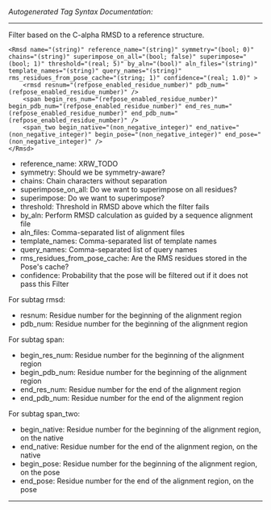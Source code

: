 _Autogenerated Tag Syntax Documentation:_

---
Filter based on the C-alpha RMSD to a reference structure.

```
<Rmsd name="(string)" reference_name="(string)" symmetry="(bool; 0)" chains="(string)" superimpose_on_all="(bool; false)" superimpose="(bool; 1)" threshold="(real; 5)" by_aln="(bool)" aln_files="(string)" template_names="(string)" query_names="(string)" rms_residues_from_pose_cache="(string; 1)" confidence="(real; 1.0)" >
    <rmsd resnum="(refpose_enabled_residue_number)" pdb_num="(refpose_enabled_residue_number)" />
    <span begin_res_num="(refpose_enabled_residue_number)" begin_pdb_num="(refpose_enabled_residue_number)" end_res_num="(refpose_enabled_residue_number)" end_pdb_num="(refpose_enabled_residue_number)" />
    <span_two begin_native="(non_negative_integer)" end_native="(non_negative_integer)" begin_pose="(non_negative_integer)" end_pose="(non_negative_integer)" />
</Rmsd>
```

-   reference_name: XRW_TODO
-   symmetry: Should we be symmetry-aware?
-   chains: Chain characters without separation
-   superimpose_on_all: Do we want to superimpose on all residues?
-   superimpose: Do we want to superimpose?
-   threshold: Threshold in RMSD above which the filter fails
-   by_aln: Perform RMSD calculation as guided by a sequence alignment file
-   aln_files: Comma-separated list of alignment files
-   template_names: Comma-separated list of template names
-   query_names: Comma-separated list of query names
-   rms_residues_from_pose_cache: Are the RMS residues stored in the Pose's cache?
-   confidence: Probability that the pose will be filtered out if it does not pass this Filter


For subtag rmsd: 

-   resnum: Residue number for the beginning of the alignment region
-   pdb_num: Residue number for the beginning of the alignment region

For subtag span: 

-   begin_res_num: Residue number for the beginning of the alignment region
-   begin_pdb_num: Residue number for the beginning of the alignment region
-   end_res_num: Residue number for the end of the alignment region
-   end_pdb_num: Residue number for the end of the alignment region

For subtag span_two: 

-   begin_native: Residue number for the beginning of the alignment region, on the native
-   end_native: Residue number for the end of the alignment region, on the native
-   begin_pose: Residue number for the beginning of the alignment region, on the pose
-   end_pose: Residue number for the end of the alignment region, on the pose

---
